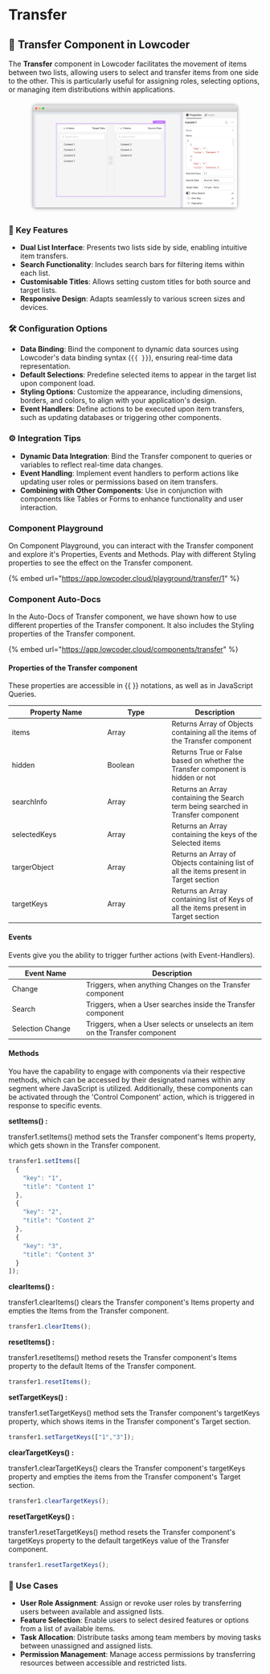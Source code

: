 # Transfer

## 🔁 Transfer Component in Lowcoder

The **Transfer** component in Lowcoder facilitates the movement of items between two lists, allowing users to select and transfer items from one side to the other. This is particularly useful for assigning roles, selecting options, or managing item distributions within applications.

<figure><img src="../../../../.gitbook/assets/frame_generic_light (3) (3).png" alt=""><figcaption></figcaption></figure>

### 🔧 Key Features

* **Dual List Interface**: Presents two lists side by side, enabling intuitive item transfers.
* **Search Functionality**: Includes search bars for filtering items within each list.
* **Customisable Titles**: Allows setting custom titles for both source and target lists.
* **Responsive Design**: Adapts seamlessly to various screen sizes and devices.

### 🛠 Configuration Options

* **Data Binding**: Bind the component to dynamic data sources using Lowcoder's data binding syntax (`{{ }}`), ensuring real-time data representation.
* **Default Selections**: Predefine selected items to appear in the target list upon component load.
* **Styling Options**: Customize the appearance, including dimensions, borders, and colors, to align with your application's design.
* **Event Handlers**: Define actions to be executed upon item transfers, such as updating databases or triggering other components.

### ⚙️ Integration Tips

* **Dynamic Data Integration**: Bind the Transfer component to queries or variables to reflect real-time data changes.
* **Event Handling**: Implement event handlers to perform actions like updating user roles or permissions based on item transfers.
* **Combining with Other Components**: Use in conjunction with components like Tables or Forms to enhance functionality and user interaction.

### Component Playground

On Component Playground, you can interact with the Transfer component and explore it's Properties, Events and Methods. Play with different Styling properties to see the effect on the Transfer component.

{% embed url="https://app.lowcoder.cloud/playground/transfer/1" %}

### Component Auto-Docs

In the Auto-Docs of Transfer component, we have shown how to use different properties of the Transfer component. It also includes the Styling properties of the Transfer component.

{% embed url="https://app.lowcoder.cloud/components/transfer" %}

#### Properties of the Transfer component <a href="#properties-of-the-table" id="properties-of-the-table"></a>

These properties are accessible in \{{ \}} notations, as well as in JavaScript Queries.

<table><thead><tr><th width="175.97265625">Property Name</th><th width="114.05859375">Type</th><th>Description</th></tr></thead><tbody><tr><td>items</td><td>Array</td><td>Returns Array of Objects containing all the items of the Transfer component</td></tr><tr><td>hidden</td><td>Boolean</td><td>Returns True or False based on whether the Transfer component is hidden or not</td></tr><tr><td>searchInfo</td><td>Array</td><td>Returns an Array containing the Search term being searched in Transfer component</td></tr><tr><td>selectedKeys</td><td>Array</td><td>Returns an Array containing the keys of the Selected items</td></tr><tr><td>targerObject</td><td>Array</td><td>Returns an Array of Objects containing list of all the items present in Target section</td></tr><tr><td>targetKeys</td><td>Array</td><td>Returns an Array containing list of Keys of all the items present in Target section</td></tr></tbody></table>

#### Events <a href="#events" id="events"></a>

Events give you the ability to trigger further actions (with Event-Handlers).

<table><thead><tr><th width="166.04296875">Event Name</th><th width="458.8515625">Description</th></tr></thead><tbody><tr><td>Change</td><td>Triggers, when anything Changes on the Transfer component</td></tr><tr><td>Search</td><td>Triggers, when a User searches inside the Transfer component</td></tr><tr><td>Selection Change</td><td>Triggers, when a User selects or unselects an item on the Transfer component</td></tr></tbody></table>

#### Methods <a href="#methods" id="methods"></a>

You have the capability to engage with components via their respective methods, which can be accessed by their designated names within any segment where JavaScript is utilized. Additionally, these components can be activated through the 'Control Component' action, which is triggered in response to specific events.

**setItems() :**&#x20;

transfer1.setItems() method sets the Transfer component's Items property, which gets shown in the Transfer component.

```javascript
transfer1.setItems([
  {
    "key": "1",
    "title": "Content 1"
  },
  {
    "key": "2",
    "title": "Content 2"
  },
  {
    "key": "3",
    "title": "Content 3"
  }
]);
```

**clearItems() :**&#x20;

transfer1.clearItems() clears the Transfer component's Items property and empties the Items from the Transfer component.

```javascript
transfer1.clearItems();
```

**resetItems() :**&#x20;

transfer1.resetItems() method resets the Transfer component's Items property to the default Items of the Transfer component.

```javascript
transfer1.resetItems();
```

**setTargetKeys() :**&#x20;

transfer1.setTargetKeys() method sets the Transfer component's targetKeys property, which shows items in the Transfer component's Target section.

```javascript
transfer1.setTargetKeys(["1","3"]);
```

**clearTargetKeys() :**&#x20;

transfer1.clearTargetKeys() clears the Transfer component's targetKeys property and empties the items from the Transfer component's Target section.

```javascript
transfer1.clearTargetKeys();
```

**resetTargetKeys() :**&#x20;

transfer1.resetTargetKeys()  method resets the Transfer component's targetKeys property to the default targetKeys value of the Transfer component.

```javascript
transfer1.resetTargetKeys();
```

### 📌 Use Cases

* **User Role Assignment**: Assign or revoke user roles by transferring users between available and assigned lists.
* **Feature Selection**: Enable users to select desired features or options from a list of available items.
* **Task Allocation**: Distribute tasks among team members by moving tasks between unassigned and assigned lists.
* **Permission Management**: Manage access permissions by transferring resources between accessible and restricted lists.
